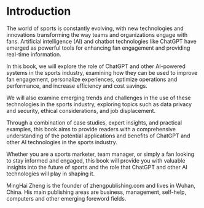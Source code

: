 # Introduction

The world of sports is constantly evolving, with new technologies and innovations transforming the way teams and organizations engage with fans. Artificial intelligence (AI) and chatbot technologies like ChatGPT have emerged as powerful tools for enhancing fan engagement and providing real-time information.

In this book, we will explore the role of ChatGPT and other AI-powered systems in the sports industry, examining how they can be used to improve fan engagement, personalize experiences, optimize operations and performance, and increase efficiency and cost savings.

We will also examine emerging trends and challenges in the use of these technologies in the sports industry, exploring topics such as data privacy and security, ethical considerations, and job displacement.

Through a combination of case studies, expert insights, and practical examples, this book aims to provide readers with a comprehensive understanding of the potential applications and benefits of ChatGPT and other AI technologies in the sports industry.

Whether you are a sports marketer, team manager, or simply a fan looking to stay informed and engaged, this book will provide you with valuable insights into the future of sports and the role that ChatGPT and other AI technologies will play in shaping it.

MingHai Zheng is the founder of zhengpublishing.com and lives in Wuhan, China. His main publishing areas are business, management, self-help, computers and other emerging foreword fields.
